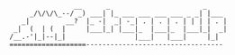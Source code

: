                     __      _                       _
         _/\/\/\_--/ _) ___| |_ ___ ___ ___ ___ _ _| |___
       _|         __?  |_ -|  _| -_| . | . | . | | | | . |
     _|  (  | (  |     |___|_| |___|_  |___|_  |___|_|  _|
    /__.-'|_|--|_|                 |___|   |___|     |_|
    ===================----------------------------------
